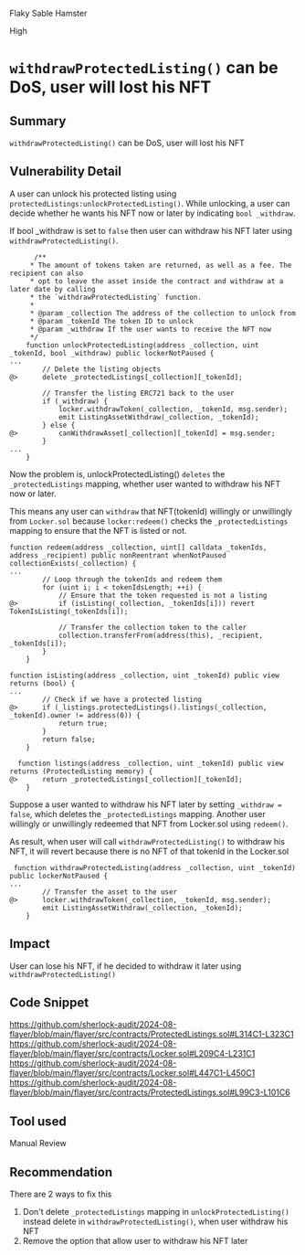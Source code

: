 Flaky Sable Hamster

High

# `withdrawProtectedListing()` can be DoS, user will lost his NFT

## Summary
`withdrawProtectedListing()` can be DoS, user will lost his NFT

## Vulnerability Detail
A user can unlock his protected listing using `protectedListings:unlockProtectedListing()`. While unlocking, a user can decide whether he wants his NFT now or later by indicating `bool _withdraw`.

If bool _withdraw is set to `false` then user can withdraw his NFT later using `withdrawProtectedListing()`.
```solidity
      /**
     * The amount of tokens taken are returned, as well as a fee. The recipient can also
     * opt to leave the asset inside the contract and withdraw at a later date by calling
     * the `withdrawProtectedListing` function.
     *
     * @param _collection The address of the collection to unlock from
     * @param _tokenId The token ID to unlock
     * @param _withdraw If the user wants to receive the NFT now
     */
    function unlockProtectedListing(address _collection, uint _tokenId, bool _withdraw) public lockerNotPaused {
...
        // Delete the listing objects
@>      delete _protectedListings[_collection][_tokenId];

        // Transfer the listing ERC721 back to the user
        if (_withdraw) {
            locker.withdrawToken(_collection, _tokenId, msg.sender);
            emit ListingAssetWithdraw(_collection, _tokenId);
        } else {
@>          canWithdrawAsset[_collection][_tokenId] = msg.sender;
        }
...
    }
```

Now the problem is, unlockProtectedListing() `deletes` the `_protectedListings` mapping, whether user wanted to withdraw his NFT now or later. 

This means any user can `withdraw` that NFT(tokenId) willingly or unwillingly from `Locker.sol` because `locker:redeem()` checks the `_protectedListings` mapping to ensure that the NFT is listed or not.
```solidity
function redeem(address _collection, uint[] calldata _tokenIds, address _recipient) public nonReentrant whenNotPaused collectionExists(_collection) {
...
        // Loop through the tokenIds and redeem them
        for (uint i; i < tokenIdsLength; ++i) {
            // Ensure that the token requested is not a listing
@>          if (isListing(_collection, _tokenIds[i])) revert TokenIsListing(_tokenIds[i]);

            // Transfer the collection token to the caller
            collection.transferFrom(address(this), _recipient, _tokenIds[i]);
        }
    }
```
```solidity
function isListing(address _collection, uint _tokenId) public view returns (bool) {
...
        // Check if we have a protected listing
@>      if (_listings.protectedListings().listings(_collection, _tokenId).owner != address(0)) {
            return true;
        }
        return false;
    }
```
```solidity
  function listings(address _collection, uint _tokenId) public view returns (ProtectedListing memory) {
@>      return _protectedListings[_collection][_tokenId];
    }
```
Suppose a user wanted to withdraw his NFT later by setting `_withdraw = false`, which deletes the `_protectedListings` mapping. Another user willingly or unwillingly redeemed that NFT from Locker.sol using `redeem()`.

As result, when user will call `withdrawProtectedListing()` to withdraw his NFT, it will revert because there is no NFT of that tokenId in the Locker.sol
```solidity
 function withdrawProtectedListing(address _collection, uint _tokenId) public lockerNotPaused {
...
        // Transfer the asset to the user
@>      locker.withdrawToken(_collection, _tokenId, msg.sender);
        emit ListingAssetWithdraw(_collection, _tokenId);
    }
```

## Impact
User can lose his NFT, if he decided to withdraw it later using `withdrawProtectedListing()`

## Code Snippet
https://github.com/sherlock-audit/2024-08-flayer/blob/main/flayer/src/contracts/ProtectedListings.sol#L314C1-L323C1
https://github.com/sherlock-audit/2024-08-flayer/blob/main/flayer/src/contracts/Locker.sol#L209C4-L231C1
https://github.com/sherlock-audit/2024-08-flayer/blob/main/flayer/src/contracts/Locker.sol#L447C1-L450C1
https://github.com/sherlock-audit/2024-08-flayer/blob/main/flayer/src/contracts/ProtectedListings.sol#L99C3-L101C6

## Tool used
Manual Review

## Recommendation
There are 2 ways to fix this
1. Don't delete `_protectedListings` mapping in `unlockProtectedListing()` instead delete in `withdrawProtectedListing()`, when user withdraw his NFT
2. Remove the option that allow user to withdraw his NFT later